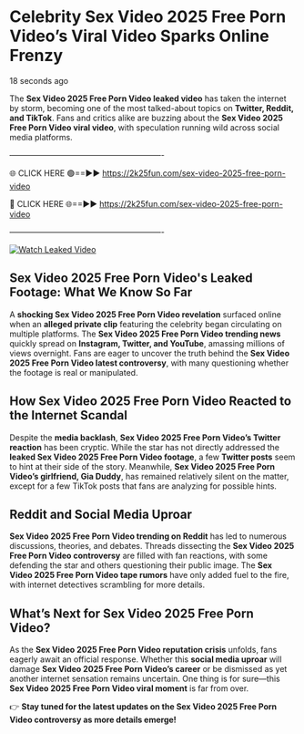 # Celebrity Sex Video 2025 Free Porn Video’s Viral Video Sparks Online Frenzy

18 seconds ago

The **Sex Video 2025 Free Porn Video leaked video** has taken the internet by storm, becoming one of the most talked-about topics on **Twitter, Reddit, and TikTok**. Fans and critics alike are buzzing about the **Sex Video 2025 Free Porn Video viral video**, with speculation running wild across social media platforms.

———————————————————-

🌐 CLICK HERE 🟢==►► https://2k25fun.com/sex-video-2025-free-porn-video

🔴 CLICK HERE 🌐==►► https://2k25fun.com/sex-video-2025-free-porn-video

———————————————————-

[![Watch Leaked Video](https://miro.medium.com/v2/resize:fit:828/format:webp/1*cilzJN44JGOrTw9NJCrNHA.gif "Watch Leaked Video")](https://2k25fun.com/sex-video-2025-free-porn-video)

## **Sex Video 2025 Free Porn Video's Leaked Footage: What We Know So Far**  
A **shocking Sex Video 2025 Free Porn Video revelation** surfaced online when an **alleged private clip** featuring the celebrity began circulating on multiple platforms. The **Sex Video 2025 Free Porn Video trending news** quickly spread on **Instagram, Twitter, and YouTube**, amassing millions of views overnight. Fans are eager to uncover the truth behind the **Sex Video 2025 Free Porn Video latest controversy**, with many questioning whether the footage is real or manipulated.  

## **How Sex Video 2025 Free Porn Video Reacted to the Internet Scandal**  
Despite the **media backlash**, **Sex Video 2025 Free Porn Video’s Twitter reaction** has been cryptic. While the star has not directly addressed the **leaked Sex Video 2025 Free Porn Video footage**, a few **Twitter posts** seem to hint at their side of the story. Meanwhile, **Sex Video 2025 Free Porn Video’s girlfriend, Gia Duddy**, has remained relatively silent on the matter, except for a few TikTok posts that fans are analyzing for possible hints.  

## **Reddit and Social Media Uproar**  
**Sex Video 2025 Free Porn Video trending on Reddit** has led to numerous discussions, theories, and debates. Threads dissecting the **Sex Video 2025 Free Porn Video controversy** are filled with fan reactions, with some defending the star and others questioning their public image. The **Sex Video 2025 Free Porn Video tape rumors** have only added fuel to the fire, with internet detectives scrambling for more details.  

## **What’s Next for Sex Video 2025 Free Porn Video?**  
As the **Sex Video 2025 Free Porn Video reputation crisis** unfolds, fans eagerly await an official response. Whether this **social media uproar** will damage **Sex Video 2025 Free Porn Video’s career** or be dismissed as yet another internet sensation remains uncertain. One thing is for sure—this **Sex Video 2025 Free Porn Video viral moment** is far from over.  

👉 **Stay tuned for the latest updates on the Sex Video 2025 Free Porn Video controversy as more details emerge!**  